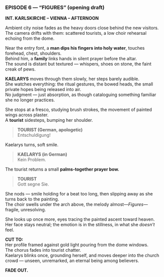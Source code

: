 ### **EPISODE 6 — “FIGURES” (opening draft)**

**INT. KARLSKIRCHE – VIENNA – AFTERNOON**

Ambient city noise fades as the heavy doors close behind the new visitors.  
The camera drifts with them: scattered tourists, a low choir rehearsal echoing from the dome.

Near the entry font, a **man dips his fingers into holy water**, touches forehead, chest, shoulders.  
Behind him, a **family** links hands in silent prayer before the altar.  
The sound is distant but textured — whispers, shoes on stone, the faint creak of pews.

**KAELARYS** moves through them slowly, her steps barely audible.  
She watches everything: the ritual gestures, the bowed heads, the small private hopes being released into air.  
No judgment — just absorption, as though cataloguing something familiar she no longer practices.

She stops at a fresco, studying brush strokes, the movement of painted wings across plaster.  
A **tourist** sidesteps, bumping her shoulder.

> **TOURIST (German, apologetic)**  
> Entschuldigung!

Kaelarys turns, soft smile.

> **KAELARYS (in German)**  
> Kein Problem.

The tourist returns a small **palms-together prayer bow.**

> **TOURIST**  
> Gott segne Sie.

She nods — smile holding for a beat too long, then slipping away as she turns back to the painting.  
The choir swells under the arch above, the melody almost—_Figures_—fragile, unresolving.

She looks up once more, eyes tracing the painted ascent toward heaven.  
Her face stays neutral; the emotion is in the stillness, in what she _doesn’t_ feel.

**CUT TO:**  
Her profile framed against gold light pouring from the dome windows.  
The chorus fades into tourist chatter.  
Kaelarys blinks once, grounding herself, and moves deeper into the church crowd — unseen, unremarked, an eternal being among believers.

**FADE OUT.**